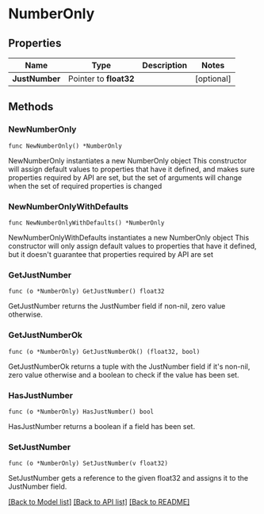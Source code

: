 # NumberOnly

## Properties

Name | Type | Description | Notes
------------ | ------------- | ------------- | -------------
**JustNumber** | Pointer to **float32** |  | [optional] 

## Methods

### NewNumberOnly

`func NewNumberOnly() *NumberOnly`

NewNumberOnly instantiates a new NumberOnly object
This constructor will assign default values to properties that have it defined,
and makes sure properties required by API are set, but the set of arguments
will change when the set of required properties is changed

### NewNumberOnlyWithDefaults

`func NewNumberOnlyWithDefaults() *NumberOnly`

NewNumberOnlyWithDefaults instantiates a new NumberOnly object
This constructor will only assign default values to properties that have it defined,
but it doesn't guarantee that properties required by API are set

### GetJustNumber

`func (o *NumberOnly) GetJustNumber() float32`

GetJustNumber returns the JustNumber field if non-nil, zero value otherwise.

### GetJustNumberOk

`func (o *NumberOnly) GetJustNumberOk() (float32, bool)`

GetJustNumberOk returns a tuple with the JustNumber field if it's non-nil, zero value otherwise
and a boolean to check if the value has been set.

### HasJustNumber

`func (o *NumberOnly) HasJustNumber() bool`

HasJustNumber returns a boolean if a field has been set.

### SetJustNumber

`func (o *NumberOnly) SetJustNumber(v float32)`

SetJustNumber gets a reference to the given float32 and assigns it to the JustNumber field.


[[Back to Model list]](../README.md#documentation-for-models) [[Back to API list]](../README.md#documentation-for-api-endpoints) [[Back to README]](../README.md)


